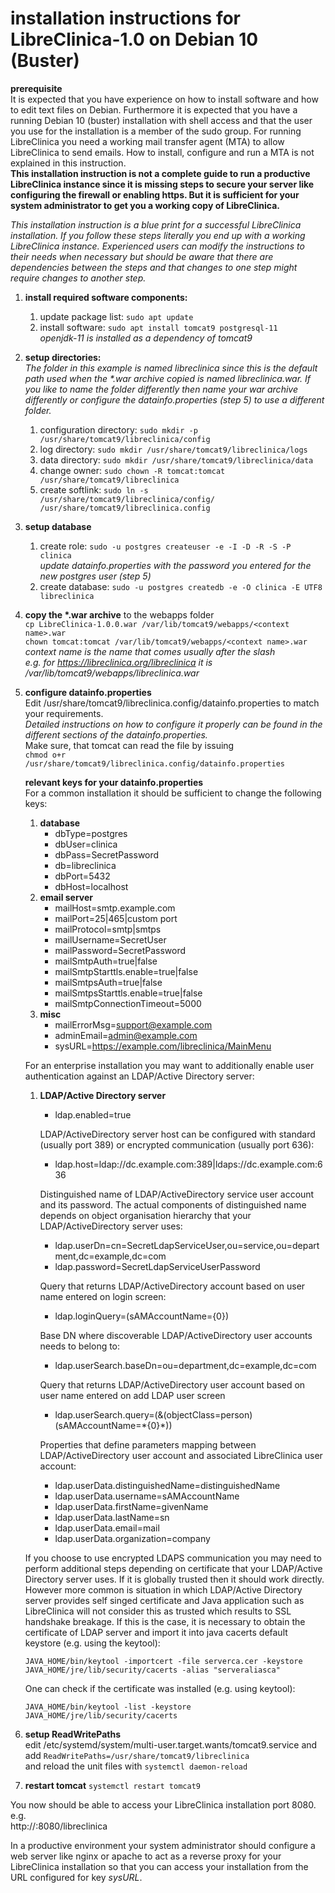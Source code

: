 # installation instructions for LibreClinica-1.0 on Debian 10 (Buster)

**prerequisite**  
It is expected that you have experience on how to install software and how to edit text files on Debian. 
Furthermore it is expected that you have a running Debian 10 (buster) installation with shell access and 
that the user you use for the installation is a member of the sudo group. For running LibreClinica you need a working 
mail transfer agent (MTA) to allow LibreClinica to send emails. How to install, configure and run a MTA is not explained
in this instruction.  
**This installation instruction is not a complete guide to run a productive LibreClinica instance since it is missing steps
to secure your server like configuring the firewall or enabling https. But it is sufficient for your system administrator
to get you a working copy of LibreClinica.**

_This installation instruction is a blue print for a successful LibreClinica installation. If you follow these steps
literally you end up with a working LibreClinica instance. Experienced users can modify the instructions to their needs
when necessary but should be aware that there are dependencies between the steps and that changes to one step might require
changes to another step._

1. **install required software components:**
    1. update package list: `sudo apt update`
    1. install software: `sudo apt install tomcat9 postgresql-11`  
        _openjdk-11 is installed as a dependency of tomcat9_
1. **setup directories:**  
    _The folder in this example is named libreclinica since this is the default path used when the
    *.war archive copied is named libreclinica.war. If you like to name the folder differently then name your
    war archive differently or configure the datainfo.properties (step 5) to use a different folder._
    1. configuration directory: `sudo mkdir -p /usr/share/tomcat9/libreclinica/config`
    1. log directory: `sudo mkdir /usr/share/tomcat9/libreclinica/logs`
    1. data directory: `sudo mkdir /usr/share/tomcat9/libreclinica/data`
    1. change owner: `sudo chown -R tomcat:tomcat /usr/share/tomcat9/libreclinica`
    1. create softlink: `sudo ln -s /usr/share/tomcat9/libreclinica/config/ /usr/share/tomcat9/libreclinica.config`
1. **setup database**
    1. create role: `sudo -u postgres createuser -e -I -D -R -S -P clinica`  
        *update datainfo.properties with the password you entered for the new postgres user (step 5)*
    1. create database: `sudo -u postgres createdb -e -O clinica -E UTF8 libreclinica`
1. **copy the \*.war archive** to the webapps folder  
    `cp LibreClinica-1.0.0.war /var/lib/tomcat9/webapps/<context name>.war`  
    `chown tomcat:tomcat /var/lib/tomcat9/webapps/<context name>.war`  
    *context name is the name that comes usually after the slash  
    e.g. for https://libreclinica.org/libreclinica it is
    /var/lib/tomcat9/webapps/libreclinica.war*
1. **configure datainfo.properties**  
    Edit /usr/share/tomcat9/libreclinica.config/datainfo.properties to match your requirements.  
    _Detailed instructions on how to configure it properly can be found in the different 
    sections of the datainfo.properties._  
    Make sure, that tomcat can read the file by issuing  
    `chmod o+r /usr/share/tomcat9/libreclinica.config/datainfo.properties`
    
    **relevant keys for your datainfo.properties**  
    For a common installation it should be sufficient to change the following keys:
    1. **database**
        * dbType=postgres
        * dbUser=clinica
        * dbPass=SecretPassword
        * db=libreclinica
        * dbPort=5432
        * dbHost=localhost
    1. **email server**
        * mailHost=smtp.example.com
        * mailPort=25|465|custom port
        * mailProtocol=smtp|smtps
        * mailUsername=SecretUser
        * mailPassword=SecretPassword
        * mailSmtpAuth=true|false
        * mailSmtpStarttls.enable=true|false
        * mailSmtpsAuth=true|false
        * mailSmtpsStarttls.enable=true|false
        * mailSmtpConnectionTimeout=5000
    1. **misc**
        * mailErrorMsg=support@example.com
        * adminEmail=admin@example.com
        * sysURL=https://example.com/libreclinica/MainMenu
             
    For an enterprise installation you may want to additionally enable user authentication against an LDAP/Active Directory server:
    1. **LDAP/Active Directory server**
        * ldap.enabled=true
        
        LDAP/ActiveDirectory server host can be configured with standard (usually port 389) or encrypted communication (usually port 636):
        
        * ldap.host=ldap://dc.example.com:389|ldaps://dc.example.com:636
        
        Distinguished name of LDAP/ActiveDirectory service user account and its password. The actual components of distinguished name depends on object organisation hierarchy that your LDAP/ActiveDirectory server uses: 
        
        * ldap.userDn=cn=SecretLdapServiceUser,ou=service,ou=department,dc=example,dc=com                        
        * ldap.password=SecretLdapServiceUserPassword
                	
        Query that returns LDAP/ActiveDirectory account based on user name entered on login screen:
        
        * ldap.loginQuery=(sAMAccountName={0})
   
        Base DN where discoverable LDAP/ActiveDirectory user accounts needs to belong to:       
        
        * ldap.userSearch.baseDn=ou=department,dc=example,dc=com
       
        Query that returns LDAP/ActiveDirectory user account based on user name entered on add LDAP user screen    
       
        * ldap.userSearch.query=(&(objectClass=person)(sAMAccountName=\*{0}*)) 
        
        Properties that define parameters mapping between LDAP/ActiveDirectory user account and associated LibreClinica user account:
        
        * ldap.userData.distinguishedName=distinguishedName         
        * ldap.userData.username=sAMAccountName         
        * ldap.userData.firstName=givenName        
        * ldap.userData.lastName=sn         
        * ldap.userData.email=mail     
        * ldap.userData.organization=company      
    
    If you choose to use encrypted LDAPS communication you may need to perform additional steps depending on certificate that your LDAP/Active Directory server uses. If it is globally trusted then it should work directly. However more common is situation in which LDAP/Active Directory server provides self singed certificate and Java application such as LibreClinica will not consider this as trusted which results to SSL handshake breakage. If this is the case, it is necessary to obtain the certificate of LDAP server and import it into java cacerts default keystore (e.g. using the keytool):
    
    `JAVA_HOME/bin/keytool -importcert -file serverca.cer -keystore JAVA_HOME/jre/lib/security/cacerts -alias "serveraliasca"`
    
    One can check if the certificate was installed (e.g. using keytool):
    
    `JAVA_HOME/bin/keytool -list -keystore JAVA_HOME/jre/lib/security/cacerts`
    
1. **setup ReadWritePaths**  
    edit /etc/systemd/system/multi-user.target.wants/tomcat9.service and  
    add `ReadWritePaths=/usr/share/tomcat9/libreclinica`  
    and reload the unit files with `systemctl daemon-reload`
1. **restart tomcat** `systemctl restart tomcat9`

You now should be able to access your LibreClinica installation port 8080. e.g.  
http://<ip of your machine>:8080/libreclinica

In a productive environment your system administrator should configure a web server 
like nginx or apache to act as a reverse proxy for your LibreClinica installation so that
you can access your installation from the URL configured for key _sysURL_.

